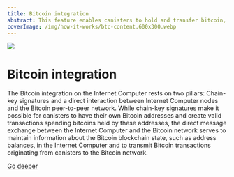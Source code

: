```yaml
---
title: Bitcoin integration
abstract: This feature enables canisters to hold and transfer bitcoin, making it possible to build Bitcoin smart contracts.
coverImage: /img/how-it-works/btc-content.600x300.webp
---
```


![](/img/how-it-works/btc-content.600x300.webp)

# Bitcoin integration

The Bitcoin integration on the Internet Computer rests on two pillars: Chain-key signatures and a direct interaction between Internet Computer nodes and the Bitcoin peer-to-peer network.
While chain-key signatures make it possible for canisters to have their own Bitcoin addresses and create valid transactions spending bitcoins held by these addresses,
the direct message exchange between the Internet Computer and the Bitcoin network serves to maintain information about the Bitcoin blockchain state, such as address balances, in the Internet Computer
and to transmit Bitcoin transactions originating from canisters to the Bitcoin network.

[Go deeper](/how-it-works/bitcoin-integration/)

